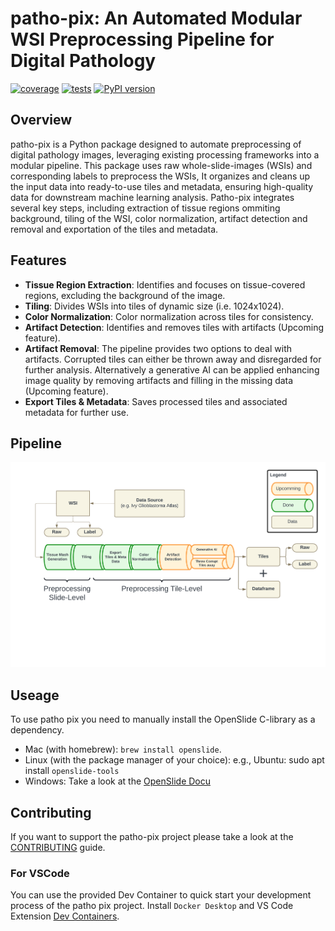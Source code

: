 # patho-pix: An Automated Modular WSI Preprocessing Pipeline for Digital Pathology
[![coverage](https://codecov.io/gh/hnu-digihealth/patho-pix/graph/badge.svg?token=3OCS8010KL)](https://codecov.io/gh/hnu-digihealth/patho-pix)
[![tests](https://github.com/hnu-digihealth/patho-pix/actions/workflows/test.yaml/badge.svg)](https://github.com/hnu-digihealth/patho-pix/actions/workflows/test.yaml)
[![PyPI version](https://badge.fury.io/py/patho-pix.svg)](https://badge.fury.io/py/patho-pix)
## Overview

patho-pix is a Python package designed to automate preprocessing of digital pathology images, leveraging existing processing frameworks into a modular pipeline. This package uses raw whole-slide-images (WSIs) and corresponding labels to preprocess the WSIs, It organizes and cleans up the input data into ready-to-use tiles and metadata, ensuring high-quality data for downstream machine learning analysis. Patho-pix integrates several key steps, including extraction of tissue regions ommiting background, tiling of the WSI, color normalization, artifact detection and removal and exportation of the tiles and metadata.

## Features

- **Tissue Region Extraction**: Identifies and focuses on tissue-covered regions, excluding the background of the image.
- **Tiling**: Divides WSIs into tiles of dynamic size (i.e. 1024x1024).
- **Color Normalization**: Color normalization across tiles for consistency.
- **Artifact Detection**: Identifies and removes tiles with artifacts (Upcoming feature).
- **Artifact Removal**: The pipeline provides two options to deal with artifacts. Corrupted tiles can either be thrown away and disregarded for further analysis. Alternatively a generative AI can be applied enhancing image quality by removing artifacts and filling in the missing data (Upcoming feature).
- **Export Tiles & Metadata**: Saves processed tiles and associated metadata for further use.

## Pipeline

![patho-pix Pipeline](./media/patho-pix-pipeline.png)

## Useage
To use patho pix you need to manually install the OpenSlide C-library as a dependency.
- Mac (with homebrew): `brew install openslide`.
- Linux (with the package manager of your choice): e.g., Ubuntu: sudo apt install `openslide-tools`
- Windows: Take a look at the [OpenSlide Docu](https://openslide.org)

## Contributing
If you want to support the patho-pix project please take a look at the [CONTRIBUTING](CONTRIBUTING.md) guide.

### For VSCode
You can use the provided Dev Container to quick start your development process of the patho pix project. Install `Docker Desktop` and VS Code Extension [Dev Containers](https://marketplace.visualstudio.com/items?itemName=ms-vscode-remote.remote-containers).
